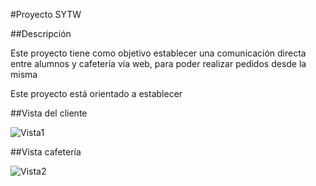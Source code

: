 #Proyecto SYTW


##Descripción
  
  Este proyecto tiene como objetivo establecer una comunicación directa entre alumnos y cafetería vía web, para poder realizar pedidos desde la misma

Este proyecto está orientado a establecer

##Vista del cliente

![Vista1](https://s27.postimg.org/vpmyk3x8j/photo_2016_12_22_10_57_22.jpg)


##Vista cafetería

![Vista2](https://s24.postimg.org/nci6mah9x/Captura_de_pantalla_de_2016_12_22_10_42_00.png)
